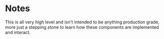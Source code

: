 # Notes

This is all very high level and isn't intended to be anything production grade, more just a stepping stone to learn how these components are implemented and interact.